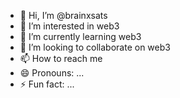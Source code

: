 - 👋 Hi, I’m @brainxsats
- 👀 I’m interested in web3
- 🌱 I’m currently learning web3
- 💞️ I’m looking to collaborate on web3
- 📫 How to reach me 
- 😄 Pronouns: ...
- ⚡ Fun fact: ...

<!---
brainxsats/brainxsats is a ✨ special ✨ repository because its `README.md` (this file) appears on your GitHub profile.
You can click the Preview link to take a look at your changes.
--->
